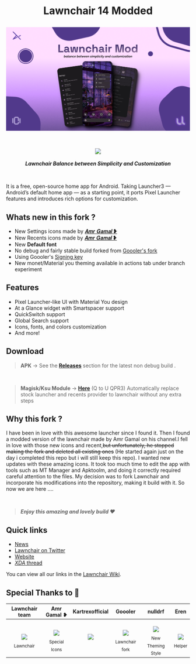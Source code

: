 # <p align="center"> Lawnchair 14 Modded

<picture>
    <!-- Avoid image being clickable with slight workaround --->
    <!-- ❤️ Credit to Raine on the Lawnchair Discord --->
    <source media="(prefers-color-scheme: dark)" srcset="docs/Lawnchair Mod Banner.png">
    <img alt="Lawnchair Mod Banner" src="docs/Lawnchair Mod Banner.png">
</picture>

&nbsp;

<p align="center">
          <img src="https://m3-markdown-badges.vercel.app/stars/9/2/Unofficial-Life/Lawnchair-Modded">

<p align="center"> <b> <i> Lawnchair Balance between Simplicity and Customization </b> </i>

&nbsp;

It is a free, open-source home app for Android. Taking Launcher3 — Android’s default home app — as a starting point, it ports Pixel Launcher features and introduces rich options for customization.


## Whats new in this fork ?

-   New Settings icons made by [𝑨𝒎𝒓 𝑮𝒂𝒎𝒂𝒍 ❥](https://t.me/AMRGAMAL_STORE)
-   New Recents icons made by [𝑨𝒎𝒓 𝑮𝒂𝒎𝒂𝒍 ❥](https://t.me/AMRGAMAL_STORE)
-   New **Default font**
-   No debug and fairly stable build forked from [Goooler's fork](https://github.com/Goooler/LawnchairRelease)
- Using Goooler's [Signing key](keystore.properties)
- New monet/Material you theming available in actions tab under branch experiment

## Features

-   Pixel Launcher-like UI with Material You design
-   At a Glance widget with Smartspacer support
-   QuickSwitch support
-   Global Search support
-   Icons, fonts, and colors customization
-   And more!

## Download

> **APK** → See the **[Releases](https://github.com/Unofficial-Life/lawnchair/releases)** section for the latest non debug build .

<br>

> **Magisk/Ksu Module** →  **[Here](https://github.com/Unofficial-Life/Lawnchair-Launcher-Module)** (Q to U QPR3) Automatically replace stock launcher and recents provider to lawnchair without any extra steps

## Why this fork ?

I have been in love with this awesome launcher since I found it. Then I found a modded version of the lawnchair made by Amr Gamal on his channel.I fell in love with those new icons and recent,<s>but unfortunately, he stopped making the fork and deleted all existing ones</s> (He started again just on the day i completed this repo but i will still keep this repo). I wanted new updates with these amazing icons. It took too much time to edit the app with tools such as MT Manager and Apktoolm, and doing it correctly required careful attention to the files. My decision was to fork Lawnchair and incorporate his modifications into the repository, making it build with it. So now we are here .... 

<br>

> _**Enjoy this amazing and lovely build ❤**_

## Quick links

-   [News](https://t.me/lawnchairci)
-   [Lawnchair on Twitter](https://twitter.com/lawnchairapp)
-   [Website](https://lawnchair.app)
-   [_XDA_ thread](https://forum.xda-developers.com/t/lawnchair-customizable-pixel-launcher.3627137/)

You can view all our links in the [Lawnchair Wiki](https://github.com/LawnchairLauncher/lawnchair/wiki).


## Special Thanks to 💖

| Lawnchair team | Amr Gamal ❥ | Kartrexofficial | Goooler | nulldrf | Eren
:-----------------------------------------------------------------------------------------------------------------------------------------------------------------------------------------------------------------------------------------------------------------------------------------------------------:|:-----------------------------------------------------------------------------------------------------------------------------------------------------------------------------------------------------------------------------------------------------------------------------------: | :-----------------------------------------------------------------------------------------------------------------------------------------------------------------------------------------------------------------------------------------------------------------------------------: | :-----------------------------------------------------------------------------------------------------------------------------------------------------------------------------------------------------------------------------------------------------------------------------------: | :-----------------------------------------------------------------------------------------------------------------------------------------------------------------------------------------------------------------------------------------------------------------------------------: | :-----------------------------------------------------------------------------------------------------------------------------------------------------------------------------------------------------------------------------------------------------------------------------------: |
| <br>[<img src="https://avatars.githubusercontent.com/u/34144436?s=200&v=4" width=115><br>](https://github.com/LawnchairLauncher)<sub>Lawnchair</sub> | <br>[<img src="https://avatar.fuplink.net/avatar/dircover/6326959?verc=0823110339" width=115><br>](t.me/AMRGAMAL_STORE)<sub>Special Icons</sub> | <br>[<img src="https://avatars.githubusercontent.com/u/172979966?v=4" width=115><br>](https://github.com/Kartrexofficial)<sub> &nbsp; </sub> | <br>[<img src="https://avatars.githubusercontent.com/u/10363352?v=4" width=115><br>](https://github.com/Goooler)<sub>Lawnchair fork</sub> | <br>[<img src="https://avatars.githubusercontent.com/u/99473957?v=4" width=115><br>](https://github.com/nulldrf)<sub>New Theming Style</sub> | <br>[<img src="https://avatars.githubusercontent.com/u/101087324?v=4" width=115><br>](https://github.com/LinuxGuy312)<sub>Helper</sub>
